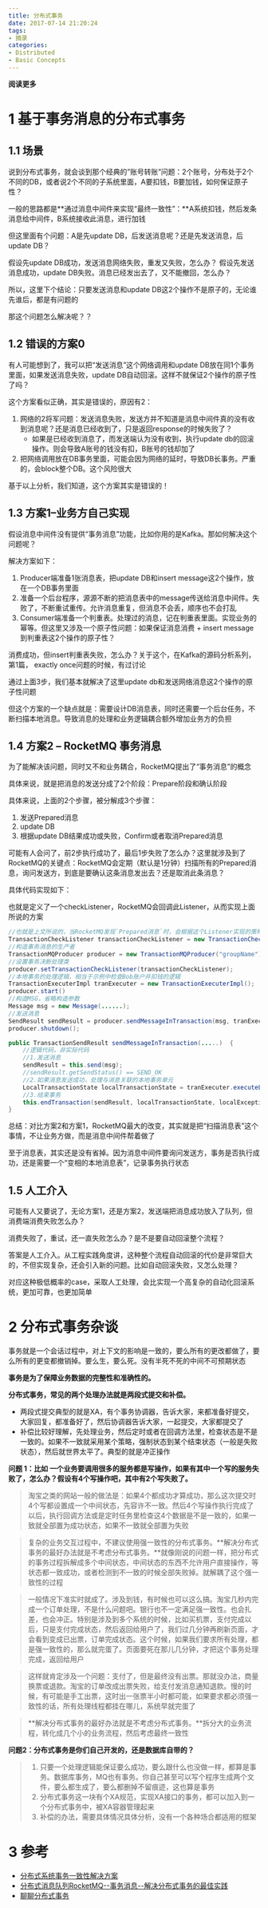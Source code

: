 ```yaml
---
title: 分布式事务
date: 2017-07-14 21:20:24
tags: 
- 摘录
categories: 
- Distributed
- Basic Concepts
---
```


**阅读更多**

<!--more-->

# 1 基于事务消息的分布式事务

## 1.1 场景

说到分布式事务，就会谈到那个经典的”账号转账”问题：2个账号，分布处于2个不同的DB，或者说2个不同的子系统里面，A要扣钱，B要加钱，如何保证原子性？

一般的思路都是**通过消息中间件来实现“最终一致性”：**A系统扣钱，然后发条消息给中间件，B系统接收此消息，进行加钱

但这里面有个问题：A是先update DB，后发送消息呢？还是先发送消息，后update DB？

假设先update DB成功，发送消息网络失败，重发又失败，怎么办？
假设先发送消息成功，update DB失败。消息已经发出去了，又不能撤回，怎么办？

所以，这里下个结论：只要发送消息和update DB这2个操作不是原子的，无论谁先谁后，都是有问题的

那这个问题怎么解决呢？？

## 1.2 错误的方案0

有人可能想到了，我可以把“发送消息”这个网络调用和update DB放在同1个事务里面，如果发送消息失败，update DB自动回滚。这样不就保证2个操作的原子性了吗？

这个方案看似正确，其实是错误的，原因有2：

1. 网络的2将军问题：发送消息失败，发送方并不知道是消息中间件真的没有收到消息呢？还是消息已经收到了，只是返回response的时候失败了？
    * 如果是已经收到消息了，而发送端认为没有收到，执行update db的回滚操作。则会导致A账号的钱没有扣，B账号的钱却加了
1. 把网络调用放在DB事务里面，可能会因为网络的延时，导致DB长事务。严重的，会block整个DB。这个风险很大

基于以上分析，我们知道，这个方案其实是错误的！

## 1.3 方案1–业务方自己实现

假设消息中间件没有提供“事务消息”功能，比如你用的是Kafka。那如何解决这个问题呢？

解决方案如下：

1. Producer端准备1张消息表，把update DB和insert message这2个操作，放在一个DB事务里面
1. 准备一个后台程序，源源不断的把消息表中的message传送给消息中间件。失败了，不断重试重传。允许消息重复，但消息不会丢，顺序也不会打乱
1. Consumer端准备一个判重表。处理过的消息，记在判重表里面。实现业务的幂等。但这里又涉及一个原子性问题：如果保证消息消费 + insert message到判重表这2个操作的原子性？

消费成功，但insert判重表失败，怎么办？关于这个，在Kafka的源码分析系列，第1篇， exactly once问题的时候，有过讨论

通过上面3步，我们基本就解决了这里update db和发送网络消息这2个操作的原子性问题

但这个方案的一个缺点就是：需要设计DB消息表，同时还需要一个后台任务，不断扫描本地消息。导致消息的处理和业务逻辑耦合额外增加业务方的负担

## 1.4 方案2 – RocketMQ 事务消息

为了能解决该问题，同时又不和业务耦合，RocketMQ提出了“事务消息”的概念

具体来说，就是把消息的发送分成了2个阶段：Prepare阶段和确认阶段

具体来说，上面的2个步骤，被分解成3个步骤：

1. 发送Prepared消息
1. update DB 
1. 根据update DB结果成功或失败，Confirm或者取消Prepared消息

可能有人会问了，前2步执行成功了，最后1步失败了怎么办？这里就涉及到了RocketMQ的关键点：RocketMQ会定期（默认是1分钟）扫描所有的Prepared消息，询问发送方，到底是要确认这条消息发出去？还是取消此条消息？

具体代码实现如下：

也就是定义了一个checkListener，RocketMQ会回调此Listener，从而实现上面所说的方案

```java
//也就是上文所说的，当RocketMQ发现`Prepared消息`时，会根据这个Listener实现的策略来决断事务
TransactionCheckListener transactionCheckListener = new TransactionCheckListenerImpl();
//构造事务消息的生产者
TransactionMQProducer producer = new TransactionMQProducer("groupName");
//设置事务决断处理类
producer.setTransactionCheckListener(transactionCheckListener);
//本地事务的处理逻辑，相当于示例中检查Bob账户并扣钱的逻辑
TransactionExecuterImpl tranExecuter = new TransactionExecuterImpl();
producer.start()
//构造MSG，省略构造参数
Message msg = new Message(......);
//发送消息
SendResult sendResult = producer.sendMessageInTransaction(msg, tranExecuter, null);
producer.shutdown();
```

```java
public TransactionSendResult sendMessageInTransaction(.....)  {
    //逻辑代码，非实际代码
    //1.发送消息
    sendResult = this.send(msg);
    //sendResult.getSendStatus() == SEND_OK
    //2.如果消息发送成功，处理与消息关联的本地事务单元
    LocalTransactionState localTransactionState = tranExecuter.executeLocalTransactionBranch(msg, arg);
    //3.结束事务
    this.endTransaction(sendResult, localTransactionState, localException);
}
```

总结：对比方案2和方案1，RocketMQ最大的改变，其实就是把“扫描消息表”这个事情，不让业务方做，而是消息中间件帮着做了

至于消息表，其实还是没有省掉。因为消息中间件要询问发送方，事务是否执行成功，还是需要一个“变相的本地消息表”，记录事务执行状态

## 1.5 人工介入

可能有人又要说了，无论方案1，还是方案2，发送端把消息成功放入了队列，但消费端消费失败怎么办？

消费失败了，重试，还一直失败怎么办？是不是要自动回滚整个流程？

答案是人工介入。从工程实践角度讲，这种整个流程自动回滚的代价是非常巨大的，不但实现复杂，还会引入新的问题。比如自动回滚失败，又怎么处理？

对应这种极低概率的case，采取人工处理，会比实现一个高复杂的自动化回滚系统，更加可靠，也更加简单

# 2 分布式事务杂谈

事务就是一个会话过程中，对上下文的影响是一致的，要么所有的更改都做了，要么所有的更变都撤销掉。要么生，要么死。没有半死不死的中间不可预期状态

**事务是为了保障业务数据的完整性和准确性的。**

**分布式事务，常见的两个处理办法就是两段式提交和补偿。**

* 两段式提交典型的就是XA，有个事务协调器，告诉大家，来都准备好提交，大家回复，都准备好了，然后协调器告诉大家，一起提交，大家都提交了
* 补偿比较好理解，先处理业务，然后定时或者在回调方法里，检查状态是不是一致的。如果不一致就采用某个策略，强制状态到某个结束状态（一般是失败状态），然后就世界太平了。典型的就是冲正操作

**问题 1：比如 一个业务要调用很多的服务都是写操作，如果有其中一个写的服务失败了，怎么办？假设有4个写操作吧，其中有2个写失败了。**

> 淘宝之类的网站一般的做法是：如果4个都成功才算成功，那么这次提交时4个写都设置成一个中间状态，先容许不一致。然后4个写操作执行完成了以后，执行回调方法或是定时任务里检查这4个数据是不是一致的，如果一致就全部置为成功状态，如果不一致就全部置为失败

> 复杂的业务交互过程中，不建议使用强一致性的分布式事务。**解决分布式事务的最好办法就是不考虑分布式事务。**就像刚说的问题一样，把分布式的事务过程拆解成多个中间状态，中间状态的东西不允许用户直接操作，等状态都一致成功，或者检测到不一致的时候全部失败掉。就解耦了这个强一致性的过程

> 一般情况下准实时就成了。涉及到钱，有时候也可以这么搞。淘宝几秒内完成一个订单处理，不是什么问题吧。银行也不一定满足强一致性。也会扎差，也会冲正。特别是涉及到多个系统的时候，比如买机票，支付完成以后，只是支付完成状态，然后返回给用户了，我们过几分钟再刷新页面，才会看到变成已出票，订单完成状态。这个时候，如果我们要求所有处理，都是强一致性的，那么就完蛋了。页面要死在那儿几分钟，才把这个事务处理完成，返回给用户

> 这样就肯定涉及一个问题：支付了，但是最终没有出票。那就没办法，商量换票或退款。淘宝的订单改成出票失败，给支付发消息通知退款。慢的时候，有可能是手工出票，这时出一张票半小时都可能，如果要求都必须强一致性的话，所有处理线程都挂在哪儿，系统早就完蛋了

> **解决分布式事务的最好办法就是不考虑分布式事务。**拆分大的业务流程，转化成几个小的业务流程，然后考虑最终一致性

**问题2：分布式事务是你们自己开发的，还是数据库自带的？**

> 1. 只要一个处理逻辑能保证要么成功，要么跟什么也没做一样，都算是事务。数据库事务，MQ也有事务。你自己甚至可以写个程序生成两个文件，要么都生成了，要么都删掉不留痕迹，这也算是事务
> 1. 分布式事务这一块有个XA规范，实现XA接口的事务，都可以加入到一个分布式事务中，被XA容器管理起来
> 1. 补偿的办法，需要具体情况具体分析，没有一个各种场合都适用的框架

# 3 参考

* [分布式系统事务一致性解决方案](http://www.cnblogs.com/dinglang/p/5679542.html)
* [分布式消息队列RocketMQ--事务消息--解决分布式事务的最佳实践](http://blog.csdn.net/chunlongyu/article/details/53844393)
* [聊聊分布式事务](http://blog.csdn.net/kimmking/article/details/43197665)
